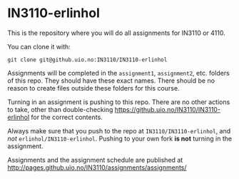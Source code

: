 # IN3110-erlinhol

This is the repository where you will do all assignments for IN3110 or 4110.

You can clone it with:

    git clone git@github.uio.no:IN3110/IN3110-erlinhol

Assignments will be completed in the `assignment1`, `assignment2`, etc. folders of this repo. They should have these exact names. There should be no reason to create files outside these folders for this course.

Turning in an assignment is pushing to this repo. There are no other actions to take, other than double-checking https://github.uio.no/IN3110/IN3110-erlinhol for the correct contents.

Always make sure that you push to the repo at `IN3110/IN3110-erlinhol`, and _not_ `erlinhol/IN3110-erlinhol`. Pushing to your own fork __is not__ turning in the assignment.


Assignments and the assignment schedule are published at http://pages.github.uio.no/IN3110/assignments/assignments/

